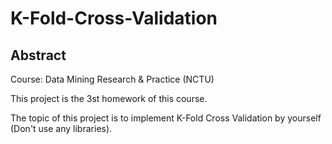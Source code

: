 # K-Fold-Cross-Validation

## Abstract

Course: Data Mining Research & Practice (NCTU)

This project is the 3st homework of this course.

The topic of this project is to implement K-Fold Cross Validation by yourself (Don't use any libraries).
